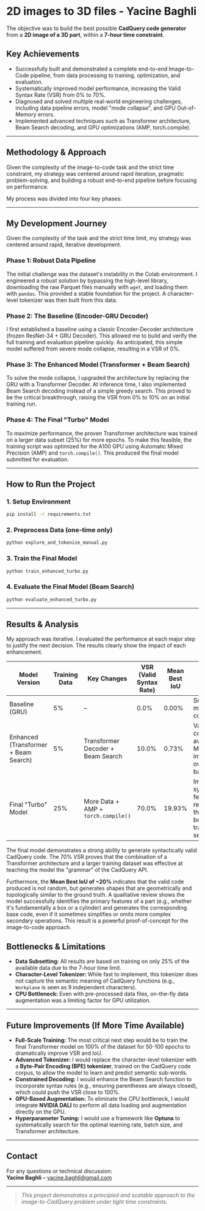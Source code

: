 # 2D images to 3D files - Yacine Baghli

The objective was to build the best possible **CadQuery code generator** from a **2D image of a 3D part**, within a **7-hour time constraint**.

## Key Achievements
- Successfully built and demonstrated a complete end-to-end Image-to-Code pipeline, from data processing to training, optimization, and evaluation.
- Systematically improved model performance, increasing the Valid Syntax Rate (VSR) from 0% to 70%.
- Diagnosed and solved multiple real-world engineering challenges, including data pipeline errors, model "mode collapse", and GPU Out-of-Memory errors.
- Implemented advanced techniques such as Transformer architecture, Beam Search decoding, and GPU optimizations (AMP, torch.compile).

---

## Methodology & Approach

Given the complexity of the image-to-code task and the strict time constraint, my strategy was centered around rapid iteration, pragmatic problem-solving, and building a robust end-to-end pipeline before focusing on performance.

My process was divided into four key phases:

---

## My Development Journey
Given the complexity of the task and the strict time limit, my strategy was centered around rapid, iterative development.

### Phase 1: Robust Data Pipeline
The initial challenge was the dataset's instability in the Colab environment. I engineered a robust solution by bypassing the high-level library, downloading the raw Parquet files manually with `wget`, and loading them with `pandas`. This provided a stable foundation for the project. A character-level tokenizer was then built from this data.

### Phase 2: The Baseline (Encoder-GRU Decoder)
I first established a baseline using a classic Encoder-Decoder architecture (frozen ResNet-34 + GRU Decoder). This allowed me to build and verify the full training and evaluation pipeline quickly. As anticipated, this simple model suffered from severe mode collapse, resulting in a VSR of 0%.

### Phase 3: The Enhanced Model (Transformer + Beam Search)
To solve the mode collapse, I upgraded the architecture by replacing the GRU with a Transformer Decoder. At inference time, I also implemented Beam Search decoding instead of a simple greedy search. This proved to be the critical breakthrough, raising the VSR from 0% to 10% on an initial training run.

### Phase 4: The Final "Turbo" Model
To maximize performance, the proven Transformer architecture was trained on a larger data subset (25%) for more epochs. To make this feasible, the training script was optimized for the A100 GPU using Automatic Mixed Precision (AMP) and `torch.compile()`. This produced the final model submitted for evaluation.

---

## How to Run the Project

### 1. Setup Environment

```bash
pip install -r requirements.txt
```

### 2. Preprocess Data (one-time only)
```bash
python explore_and_tokenize_manual.py
```

### 3. Train the Final Model
```bash
python train_enhanced_turbo.py
```

### 4. Evaluate the Final Model (Beam Search)
```bash
python evaluate_enhanced_turbo.py
```


---

## Results & Analysis

My approach was iterative. I evaluated the performance at each major step to justify the next decision. The results clearly show the impact of each enhancement.

| Model Version                        | Training Data | Key Changes                             | VSR (Valid Syntax Rate) | Mean Best IoU | Analysis                                                                 |
|-------------------------------------|---------------|------------------------------------------|--------------------------|----------------|--------------------------------------------------------------------------|
| Baseline (GRU)                      | 5%            | –                                        | 0.0%                     | 0.00%          | Severe mode collapse.                                                    |
| Enhanced (Transformer + Beam Search)| 5%            | Transformer Decoder + Beam Search        | 10.0%                    | 0.73%          | Varied, context-aware code. Major improvement over GRU baseline.        |
| Final "Turbo" Model                 | 25%           | More Data + AMP + `torch.compile()`      | 70.0%                    | 19.93%         | Improved syntax and feature recognition thanks to better training setup. |


The final model demonstrates a strong ability to generate syntactically valid CadQuery code. The 70% VSR proves that the combination of a Transformer architecture and a larger training dataset was effective at teaching the model the "grammar" of the CadQuery API.

Furthermore, the **Mean Best IoU of ~20%** indicates that the valid code produced is not random, but generates shapes that are geometrically and topologically similar to the ground truth. A qualitative review shows the model successfully identifies the primary features of a part (e.g., whether it's fundamentally a box or a cylinder) and generates the corresponding base code, even if it sometimes simplifies or omits more complex secondary operations. This result is a powerful proof-of-concept for the image-to-code approach.


## Bottlenecks & Limitations

- **Data Subsetting:** All results are based on training on only 25% of the available data due to the 7-hour time limit.
- **Character-Level Tokenizer:** While fast to implement, this tokenizer does not capture the semantic meaning of CadQuery functions (e.g., `Workplane` is seen as 9 independent characters).
- **CPU Bottleneck:** Even with pre-processed data files, on-the-fly data augmentation was a limiting factor for GPU utilization.

---

## Future Improvements (If More Time Available)

- **Full-Scale Training:** The most critical next step would be to train the final Transformer model on 100% of the dataset for 50-100 epochs to dramatically improve VSR and IoU.
- **Advanced Tokenizer:**  I would replace the character-level tokenizer with a **Byte-Pair Encoding (BPE) tokenizer**, trained on the CadQuery code corpus, to allow the model to learn and predict semantic sub-words.
- **Constrained Decoding:** I would enhance the Beam Search function to incorporate syntax rules (e.g., ensuring parentheses are always closed), which could push the VSR close to 100%.
- **GPU-Based Augmentation:** To eliminate the CPU bottleneck, I would integrate **NVIDIA DALI** to perform all data loading and augmentation directly on the GPU.
- **Hyperparameter Tuning:**  I would use a framework like **Optuna** to systematically search for the optimal learning rate, batch size, and Transformer architecture.

---

## Contact

For any questions or technical discussion:  
**Yacine Baghli** – yacine.baghli@gmail.com

---

> _This project demonstrates a principled and scalable approach to the image-to-CadQuery problem under tight time constraints._

